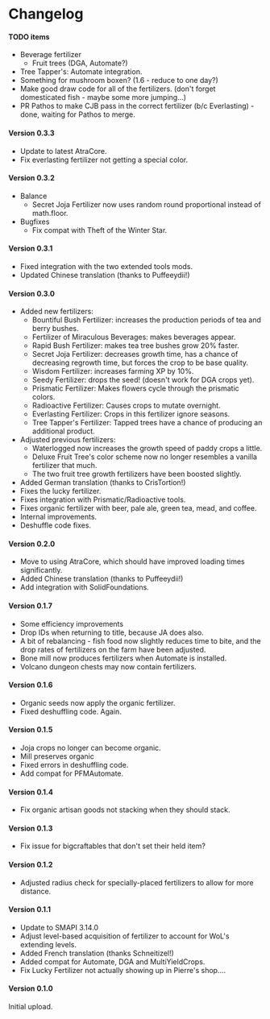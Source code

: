 ﻿Changelog
=============

#### TODO items
* Beverage fertilizer
    - Fruit trees (DGA, Automate?)
* Tree Tapper's: Automate integration.
* Something for mushroom boxen? (1.6 - reduce to one day?)
* Make good draw code for all of the fertilizers. (don't forget domesticated fish - maybe some more jumping...)
* PR Pathos to make CJB pass in the correct fertilizer (b/c Everlasting) - done, waiting for Pathos to merge.

#### Version 0.3.3
* Update to latest AtraCore.
* Fix everlasting fertilizer not getting a special color.

#### Version 0.3.2
* Balance
    * Secret Joja Fertilizer now uses random round proportional instead of math.floor.
* Bugfixes
    * Fix compat with Theft of the Winter Star.

#### Version 0.3.1
* Fixed integration with the two extended tools mods.
* Updated Chinese translation (thanks to Puffeeydii!)

#### Version 0.3.0
* Added new fertilizers:
    - Bountiful Bush Fertilizer: increases the production periods of tea and berry bushes.
    - Fertilizer of Miraculous Beverages: makes beverages appear.
    - Rapid Bush Fertilizer: makes tea tree bushes grow 20% faster.
    - Secret Joja Fertilizer: decreases growth time, has a chance of decreasing regrowth time, but forces the crop to be base quality.
    - Wisdom Fertilizer: increases farming XP by 10%.
    - Seedy Fertilizer: drops the seed! (doesn't work for DGA crops yet).
    - Prismatic Fertilizer: Makes flowers cycle through the prismatic colors.
    - Radioactive Fertilizer: Causes crops to mutate overnight.
    - Everlasting Fertilizer: Crops in this fertilizer ignore seasons.
    - Tree Tapper's Fertilizer: Tapped trees have a chance of producing an additional product.
* Adjusted previous fertilizers:
    - Waterlogged now increases the growth speed of paddy crops a little.
    - Deluxe Fruit Tree's color scheme now no longer resembles a vanilla fertilizer that much.
    - The two fruit tree growth fertilizers have been boosted slightly.
* Added German translation (thanks to CrisTortion!)
* Fixes the lucky fertilizer.
* Fixes integration with Prismatic/Radioactive tools.
* Fixes organic fertilizer with beer, pale ale, green tea, mead, and coffee.
* Internal improvements.
* Deshuffle code fixes.

#### Version 0.2.0
* Move to using AtraCore, which should have improved loading times significantly.
* Added Chinese translation (thanks to Puffeeydii!)
* Add integration with SolidFoundations.

#### Version 0.1.7
* Some efficiency improvements
* Drop IDs when returning to title, because JA does also.
* A bit of rebalancing - fish food now slightly reduces time to bite, and the drop rates of fertilizers on the farm have been adjusted.
* Bone mill now produces fertilizers when Automate is installed.
* Volcano dungeon chests may now contain fertilizers.

#### Version 0.1.6
* Organic seeds now apply the organic fertilizer.
* Fixed deshuffling code. Again.

#### Version 0.1.5
* Joja crops no longer can become organic.
* Mill preserves organic
* Fixed errors in deshuffling code.
* Add compat for PFMAutomate.

#### Version 0.1.4

* Fix organic artisan goods not stacking when they should stack.

#### Version 0.1.3
* Fix issue for bigcraftables that don't set their held item?

#### Version 0.1.2
* Adjusted radius check for specially-placed fertilizers to allow for more distance.

#### Version 0.1.1

* Update to SMAPI 3.14.0
* Adjust level-based acquisition of fertilizer to account for WoL's extending levels.
* Added French translation (thanks Schneitizel!)
* Added compat for Automate, DGA and MultiYieldCrops.
* Fix Lucky Fertilizer not actually showing up in Pierre's shop....

#### Version 0.1.0

Initial upload.

